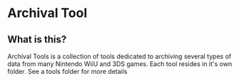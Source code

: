 # Archival Tool

## What is this?
Archival Tools is a collection of tools dedicated to archiving several types of data from many Nintendo WiiU and 3DS games. Each tool resides in it's own folder. See a tools folder for more details